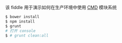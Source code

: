 该 fiddle 用于演示如何在生产环境中使用 [CMD](https://github.com/seajs/seajs/issues/242) 模块系统

```sh
$ bower install
$ npm install
$ grunt
# 打开 console
$ # grunt clean:all
```
